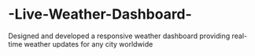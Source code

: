 # -Live-Weather-Dashboard-
Designed and developed a responsive weather dashboard providing real-time weather updates for any city worldwide
